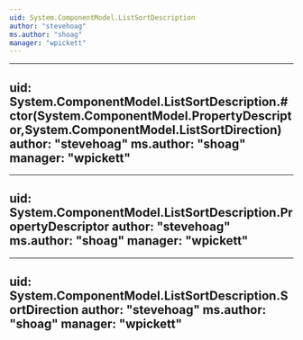 ```yaml
---
uid: System.ComponentModel.ListSortDescription
author: "stevehoag"
ms.author: "shoag"
manager: "wpickett"
---
```


---
uid: System.ComponentModel.ListSortDescription.#ctor(System.ComponentModel.PropertyDescriptor,System.ComponentModel.ListSortDirection)
author: "stevehoag"
ms.author: "shoag"
manager: "wpickett"
---

---
uid: System.ComponentModel.ListSortDescription.PropertyDescriptor
author: "stevehoag"
ms.author: "shoag"
manager: "wpickett"
---

---
uid: System.ComponentModel.ListSortDescription.SortDirection
author: "stevehoag"
ms.author: "shoag"
manager: "wpickett"
---
